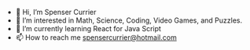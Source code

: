 - 👋 Hi, I’m Spenser Currier
- 👀 I’m interested in Math, Science, Coding, Video Games, and Puzzles.
- 🌱 I’m currently learning React for Java Script
- 📫 How to reach me spensercurrier@hotmail.com

<!---
Curriese/Curriese is a ✨ special ✨ repository because its `README.md` (this file) appears on your GitHub profile.
You can click the Preview link to take a look at your changes.
--->
